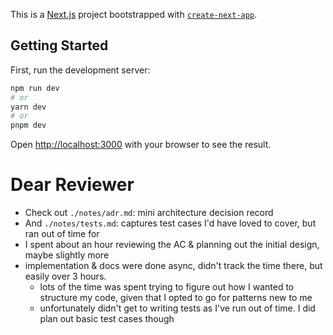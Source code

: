 This is a [Next.js](https://nextjs.org/) project bootstrapped with [`create-next-app`](https://github.com/vercel/next.js/tree/canary/packages/create-next-app).

## Getting Started

First, run the development server:

```bash
npm run dev
# or
yarn dev
# or
pnpm dev
```

Open [http://localhost:3000](http://localhost:3000) with your browser to see the result.

# Dear Reviewer
- Check out `./notes/adr.md`: mini architecture decision record
- And `./notes/tests.md`: captures test cases I'd have loved to cover, but ran out of time for
- I spent about an hour reviewing the AC & planning out the initial design, maybe slightly more
- implementation & docs were done async, didn't track the time there, but easily over 3 hours.
  - lots of the time was spent trying to figure out how I wanted to structure my code, given that I opted to go for patterns new to me
  - unfortunately didn't get to writing tests as I've run out of time. I did plan out basic test cases though